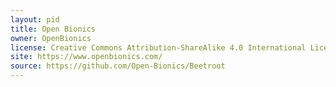 ```yaml
---
layout: pid
title: Open Bionics
owner: OpenBionics
license: Creative Commons Attribution-ShareAlike 4.0 International License
site: https://www.openbionics.com/
source: https://github.com/Open-Bionics/Beetroot
---
```


